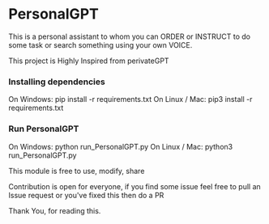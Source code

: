# PersonalGPT
This is a personal assistant to whom you can ORDER or INSTRUCT to do some task or search something using your own VOICE.

This project is Highly Inspired from perivateGPT
### Installing dependencies
On Windows: 
    pip install -r requirements.txt
On Linux / Mac: 
    pip3 install -r requirements.txt

### Run PersonalGPT
On Windows: 
    python run_PersonalGPT.py
On Linux / Mac: 
    python3 run_PersonalGPT.py

This module is free to use, modify, share

Contribution is open for everyone, if you find some issue feel free to pull an Issue request or you've fixed this then do a PR

Thank You, for reading this.